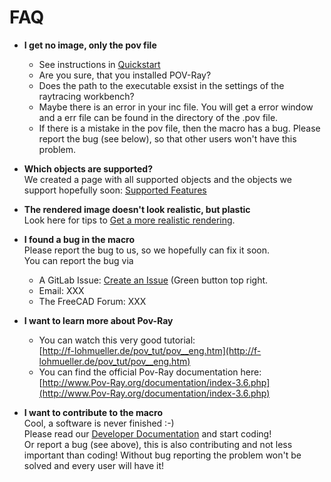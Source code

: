 # FAQ

* **I get no image, only the pov file**  
  * See instructions in [Quickstart](quickstart.md)
  * Are you sure, that you installed POV-Ray?
  * Does the path to the executable exsist in the settings of the raytracing workbench?
  * Maybe there is an error in your inc file. You will get a error window and a err file can be found in the directory of the .pov file.
  * If there is a mistake in the pov file, then the macro has a bug. Please report the bug (see below), so that other users won't have this problem.


* **Which objects are supported?**  
  We created a page with all supported objects and the objects we support hopefully soon: [Supported Features](supported.md)


* **The rendered image doesn't look realistic, but plastic**  
  Look here for tips to [Get a more realistic rendering](realistic.md).


* **I found a bug in the macro**  
  Please report the bug to us, so we hopefully can fix it soon.  
  You can report the bug via
  * A GitLab Issue: [Create an Issue](https://gitlab.com/usbhub/exporttoPov-Ray/issues) (Green button top right.
  * Email: XXX
  * The FreeCAD Forum: XXX


* **I want to learn more about Pov-Ray**  
  * You can watch this very good tutorial:  
  [http://f-lohmueller.de/pov_tut/pov__eng.htm](http://f-lohmueller.de/pov_tut/pov__eng.htm)  
  * You can find the official Pov-Ray documentation here:  
  [http://www.Pov-Ray.org/documentation/index-3.6.php](http://www.Pov-Ray.org/documentation/index-3.6.php)


* **I want to contribute to the macro**  
  Cool, a software is never finished :-)  
  Please read our [Developer Documentation](developer.md) and start coding!  
  Or report a bug (see above), this is also contributing and not less important than coding! Without bug reporting the problem won't be solved and every user will have it!
